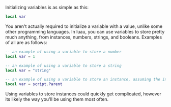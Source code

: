 Initializing variables is as simple as this:
```lua
local var
```
You aren't actually required to initialize a variable with a value, unlike some other programming languages. In luau, you can use variables to store pretty much anything, from instances, numbers, strings, and booleans. Examples of all are as follows:
```lua
-- an example of using a variable to store a number
local var = 1

-- an example of using a variable to store a string
local var = "string"

-- an example of using a variable to store an instance, assuming the instance parents the script.
local var = script.Parent
```
Using variables to store instances could quickly get complicated, however its likely the way you'll be using them most often.
